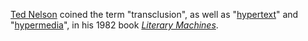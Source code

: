[Ted Nelson](https://en.wikipedia.org/wiki/Ted_Nelson "en:Ted Nelson") coined the term "transclusion", as well as "[hypertext](https://en.wikipedia.org/wiki/hypertext "w:hypertext")" and "[hypermedia](https://en.wikipedia.org/wiki/hypermedia "w:hypermedia")", in his 1982 book _[Literary Machines](https://en.wikipedia.org/wiki/Literary_Machines "w:Literary Machines")_.